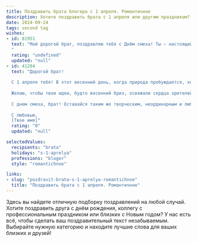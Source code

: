 ```yaml
---
title: Поздравить брата блогера с 1 апреля. Романтичное
description: Хотите поздравить брата с 1 апреля или другим праздником? Наш ИИ создаст незабываемое поздравление, а вы обязательно выделитесь среди других.  
date: 2024-09-24
tags: second tag
wishes:
- id: 81951
  text: "Мой дорогой брат, поздравляю тебя с Днём смеха! Ты – настоящий мастер слова, твоим блогам нет равных! Хочу пожелать тебе, чтобы в этом апрельском вихре ты всегда оставался верен себе, своему стилю и своему голосу. Пусть твоя яркая индивидуальность и невероятная харизма продолжают вдохновлять всех вокруг! Счастья тебе и вечной весны в душе! 💖
  "
  rating: "undefined"
  updated: "null"
- id: 41204
  text: "Дорогой брат!
  
  С 1 апреля тебя! В этот весенний день, когда природа пробуждается, хочется пожелать тебе море вдохновения и океан удачи в твоем блестящем блогерском пути. Пусть каждый твой пост будет как волшебный цветок — ярким, необычным и дарящим людям радость.
  
  Желаю, чтобы твои идеи, будто весенний бриз, освежали сердца зрителей, а твои увлекательные истории всегда находили отклик. Пусть смех и положительные эмоции окружают тебя, словно солнечные лучи, а тревоги и заботы улетают далеко, как неудачные шутки.
  
  С днем смеха, брат! Оставайся таким же творческим, неординарным и любимым блогером. Ты — настоящий артист, и я горжусь тобой!
  
  С любовью,
  [Твое имя]"
  rating: "0"
  updated: "null"

selectedValues:
  recipients: "brata"
  holidays: "s-1-aprelya"
  professions: "bloger"
  style: "romantichnoe"

links:
- slug: "pozdravit-brata-s-1-aprelya-romantichnoe"
  title: "Поздравить брата с 1 апреля. Романтичное"
---
```


Здесь вы найдете отличную подборку поздравлений на любой случай. 
Хотите поздравить друга с днём рождения, коллегу с профессиональным праздником или близких с Новым годом? У нас есть всё, чтобы сделать ваш поздравительный текст незабываемым. Выбирайте нужную категорию и находите лучшие слова для ваших близких и друзей!
